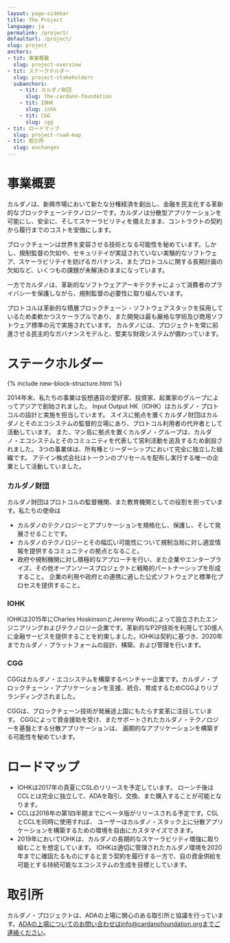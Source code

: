 ```yaml
---
layout: page-sidebar
title: The Project
language: ja
permalink: /project/
defaulturl: /project/
slug: project
anchors:
- tit: 事業概要
  slug: project-overview
- tit: ステークホルダー
  slug: project-stakeholders
  subanchors:
    - tit: カルダノ財団
      slug: the-cardano-foundation
    - tit: IOHK
      slug: iohk
    - tit: CGG
      slug: cgg
- tit: ロードマップ
  slug: project-road-map
- tit: 取引所
  slug: exchanges
---
```

<h1 id="project-overview">事業概要</h1>

カルダノは、新興市場において新たな分権経済を創出し、金融を民主化する革新的なブロックチェーンテクノロジーです。カルダノは分散型アプリケーションを可能にし、安全に、そしてスケーラビリティを備えたまま、コントラクトの契約から履行までのコストを安価にします。

ブロックチェーンは世界を変容させる技術となる可能性を秘めています。しかし、規制監督の欠如や、セキュリテイが実証されていない実験的なソフトウェア、スケーラビリテイを妨げるガバナンス、またプロトコルに関する長期計画の欠如など、いくつもの課題が未解決のままになっています。

一方でカルダノは、革新的なソフトウェアアーキテクチャによって消費者のプライバシーを保護しながら、規制監督の必要性に取り組んでいます。

プロトコルは革新的な積層ブロックチェーン・ソフトウェアスタックを採用しているため柔軟かつスケーラブルであり、また開発は最も厳格な学術及び商用ソフトウェア標準の元で実施されています。
カルダノには、プロジェクトを常に前進させる民主的なガバナンスモデルと、堅実な財政システムが備わっています。

<h1 id="project-stakeholders">ステークホルダー</h1>

{% include new-block-structure.html %}

2014年末、私たちの事業は仮想通貨の愛好家、投資家、起業家のグループによってアジアで創始されました。 Input Output HK（IOHK）はカルダノ・プロトコルの設計と実施を担当しています。 
スイスに拠点を置くカルダノ財団はカルダノとそのエコシステムの監督的立場にあり、プロトコル利用者の代弁者として活動しています。 また、マン島に拠点を置くカルダノ・グループは、カルダノ・エコシステムとそのコミュニティを代表して営利活動を追及するため創設されました。 3つの事業体は、所有権とリーダーシップにおいて完全に独立した組織です。 アテイン株式会社はトークンのプリセールを配布し実行する唯一の企業として活動していました。

<h3 id="the-cardano-foundation">カルダノ財団</h3>

カルダノ財団はプロトコルの監督機関、また教育機関としての役割を担っています。私たちの使命は

* カルダノのテクノロジーとアプリケーションを規格化し、保護し、そして発展させることです。
* カルダノのテクノロジーとその幅広い可能性について規制当局に対し適宜情報を提供するコミュニティの拠点となること。
* 政府や規制機関に対し積極的なアプローチを行い、また企業やエンタープライズ、その他オープンソースプロジェクトと戦略的パートナーシップを形成すること。 企業の利用や政府との連携に適した公式ソフトウェアと標準化プロセスを提供すること。

<h3 id="iohk">IOHK</h3>

IOHKは2015年にCharles HoskinsonとJeremy Woodによって設立されたエンジニアリングおよびテクノロジー企業です。革新的なP2P技術を利用して30億人に金融サービスを提供することを約束しました。IOHKは契約に基づき、2020年までカルダノ・プラットフォームの設計、構築、および管理を行います。

<h3 id="cgg">CGG</h3>

CGGはカルダノ・エコシステムを構築するベンチャー企業です。カルダノ・ブロックチェーン・アプリケーションを支援、統合、育成するためCGGよりリブランディングされました。

CGGは、ブロックチェーン技術が発展途上国にもたらす変革に注目しています。
CGGによって資金援助を受け、またサポートされたカルダノ・テクノロジーを基盤とする分散アプリケーションは、
画期的なアプリケーションを構築する可能性を秘めています。

<h1 id="project-road-map">ロードマップ</h1>

* IOHKは2017年の真夏にCSLのリリースを予定しています。 ローンチ後はCCLとは完全に独立して、ADAを取引、交換、また購入することが可能となります。
* CCLは2018年の第1四半期までにベータ版がリリースされる予定です。CSLとCCLを同時に使用すれば、 ユーザーはカルダノ・スタック上に分散アプリケーションを構築するための環境を自由にカスタマイズできます。
* 2019年においてIOHKは、カルダノの長期的なスケーラビリティ増強に取り組むことを想定しています。 IOHKは適切に管理されたカルダノ環境を2020年までに確固たるものにすると言う契約を履行する一方で、自の資金供給を可能とする持続可能なエコシステムの生成を目標としています。

<h1 id="exchanges">取引所</h1>

カルダノ・プロジェクトは、ADAの上場に関心のある取引所と協議を行っています。ADAの上場についてのお問い合わせはinfo@cardanofoundation.orgまでご連絡ください。

